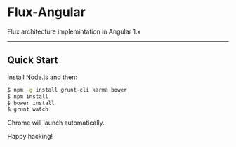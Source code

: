 # Flux-Angular

Flux architecture implemintation in Angular 1.x

***

## Quick Start

Install Node.js and then:

```sh
$ npm -g install grunt-cli karma bower
$ npm install
$ bower install
$ grunt watch
```

Chrome will launch automatically.

Happy hacking!


